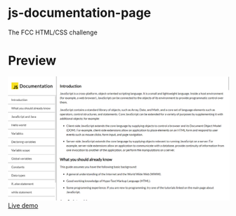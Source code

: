 # js-documentation-page
The FCC HTML/CSS challenge 

# Preview
![Demo screenshot](img/screenshot.png)
[Live demo](https://dionysusbenstein.github.io/js-documentation-page)